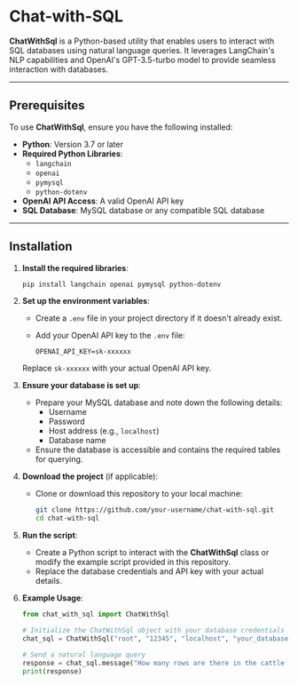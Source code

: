# Chat-with-SQL

**ChatWithSql** is a Python-based utility that enables users to interact with SQL databases using natural language queries. It leverages LangChain's NLP capabilities and OpenAI's GPT-3.5-turbo model to provide seamless interaction with databases.

---

## Prerequisites

To use **ChatWithSql**, ensure you have the following installed:

- **Python**: Version 3.7 or later
- **Required Python Libraries**:
  - `langchain`
  - `openai`
  - `pymysql`
  - `python-dotenv`
- **OpenAI API Access**: A valid OpenAI API key
- **SQL Database**: MySQL database or any compatible SQL database

---

## Installation

1. **Install the required libraries**:

   ```bash
   pip install langchain openai pymysql python-dotenv
2. **Set up the environment variables**:

   - Create a `.env` file in your project directory if it doesn't already exist.
   - Add your OpenAI API key to the `.env` file:

     ```plaintext
     OPENAI_API_KEY=sk-xxxxxx
     ```

   Replace `sk-xxxxxx` with your actual OpenAI API key.

3. **Ensure your database is set up**:

   - Prepare your MySQL database and note down the following details:
     - Username
     - Password
     - Host address (e.g., `localhost`)
     - Database name
   - Ensure the database is accessible and contains the required tables for querying.

4. **Download the project** (if applicable):

   - Clone or download this repository to your local machine:

     ```bash
     git clone https://github.com/your-username/chat-with-sql.git
     cd chat-with-sql
     ```

5. **Run the script**:

   - Create a Python script to interact with the **ChatWithSql** class or modify the example script provided in this repository.
   - Replace the database credentials and API key with your actual details.

6. **Example Usage**:

   ```python
   from chat_with_sql import ChatWithSql

   # Initialize the ChatWithSql object with your database credentials
   chat_sql = ChatWithSql("root", "12345", "localhost", "your_database")

   # Send a natural language query
   response = chat_sql.message("How many rows are there in the cattle table?")
   print(response)
